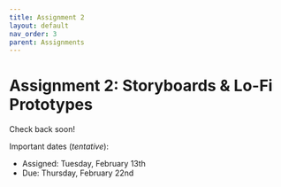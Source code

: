 ```yaml
---
title: Assignment 2
layout: default
nav_order: 3
parent: Assignments
---
```

# Assignment 2: Storyboards & Lo-Fi Prototypes

Check back soon!

Important dates (_tentative_):
- Assigned: Tuesday, February 13th
- Due: Thursday, February 22nd